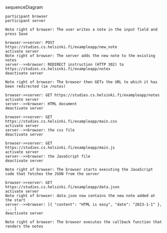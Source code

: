 sequenceDiagram

    participant browser
    participant server

    Note right of browser: The user writes a note in the input field and press Save

    browser->>server: POST https://studies.cs.helsinki.fi/exampleapp/new_note
    activate server
    Note right of browser: The server adds the new note to the existing notes
    server-->>browser: REDIRECT instruction (HTTP 302) to https://studies.cs.helsinki.fi/exampleapp/notes
    deactivate server

    Note right of browser: The browser then GETs the URL to which it has been redirected (ie /notes)

    browser->>server: GET https://studies.cs.helsinki.fi/exampleapp/notes
    activate server
    server-->>browser: HTML document
    deactivate server

    browser->>server: GET https://studies.cs.helsinki.fi/exampleapp/main.css
    activate server
    server-->>browser: the css file
    deactivate server

    browser->>server: GET https://studies.cs.helsinki.fi/exampleapp/main.js
    activate server
    server-->>browser: the JavaScript file
    deactivate server

    Note right of browser: The browser starts executing the JavaScript code that fetches the JSON from the server

    browser->>server: GET https://studies.cs.helsinki.fi/exampleapp/data.json
    activate server
    Note right of browser: data.json now contains the new note added at the start
    server-->>browser: [{ "content": "HTML is easy", "date": "2023-1-1" }, ... ]
    deactivate server

    Note right of browser: The browser executes the callback function that renders the notes
